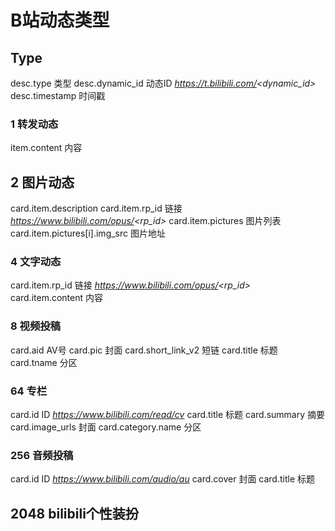 # B站动态类型

## Type

desc.type 类型
desc.dynamic_id 动态ID *https://t.bilibili.com/<dynamic_id>*
desc.timestamp 时间戳

### 1 转发动态

item.content 内容

## 2 图片动态

card.item.description
card.item.rp_id 链接 *https://www.bilibili.com/opus/<rp_id>*
card.item.pictures 图片列表
card.item.pictures[i].img_src 图片地址

### 4 文字动态

card.item.rp_id 链接 *https://www.bilibili.com/opus/<rp_id>*
card.item.content 内容

### 8 视频投稿

card.aid AV号
card.pic 封面
card.short_link_v2 短链
card.title 标题
card.tname 分区

### 64 专栏

card.id ID *https://www.bilibili.com/read/cv<id>*
card.title 标题
card.summary 摘要
card.image_urls 封面
card.category.name 分区

### 256 音频投稿

card.id ID *https://www.bilibili.com/audio/au<id>*
card.cover 封面
card.title 标题

## 2048 bilibili个性装扮